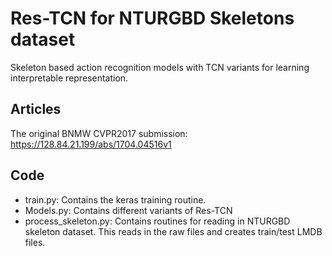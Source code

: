 # Res-TCN for NTURGBD Skeletons dataset
Skeleton based action recognition models with TCN variants for learning interpretable representation.

## Articles
The original BNMW CVPR2017 submission: https://128.84.21.199/abs/1704.04516v1

## Code
- train.py: Contains the keras training routine.
- Models.py: Contains different variants of Res-TCN
- process_skeleton.py: Contains routines for reading in NTURGBD skeleton dataset. This reads in the raw files and creates train/test LMDB files.

